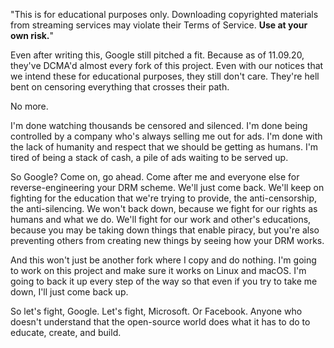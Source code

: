 "This is for educational purposes only. Downloading copyrighted materials from streaming services may violate their Terms of Service. **Use at your own risk.**"

Even after writing this, Google still pitched a fit. Because as of 11.09.20, they've DCMA'd almost every fork of this project. Even with our notices that we intend these for educational purposes, they still don't care. They're hell bent on censoring everything that crosses their path.

No more.

I'm done watching thousands be censored and silenced. I'm done being controlled by a company who's always selling me out for ads. I'm done with the lack of humanity and respect that we should be getting as humans. I'm tired of being a stack of cash, a pile of ads waiting to be served up.

So Google? Come on, go ahead. Come after me and everyone else for reverse-engineering your DRM scheme. We'll just come back. We'll keep on fighting for the education that we're trying to provide, the anti-censorship, the anti-silencing. We won't back down, because we fight for our rights as humans and what we do. We'll fight for our work and other's educations, because you may be taking down things that enable piracy, but you're also preventing others from creating new things by seeing how your DRM works.

And this won't just be another fork where I copy and do nothing. I'm going to work on this project and make sure it works on Linux and macOS. I'm going to back it up every step of the way so that even if you try to take me down, I'll just come back up.

So let's fight, Google. Let's fight, Microsoft. Or Facebook. Anyone who doesn't understand that the open-source world does what it has to do to educate, create, and build.

